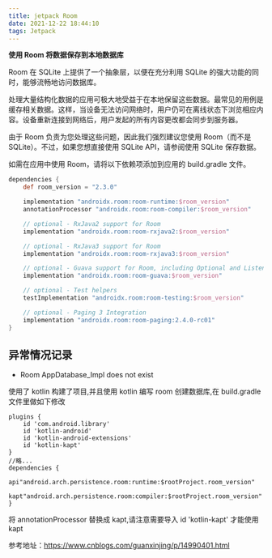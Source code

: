 ```yaml
---
title: jetpack Room
date: 2021-12-22 18:44:10
tags: Jetpack
---
```


**使用 Room 将数据保存到本地数据库**

Room 在 SQLite 上提供了一个抽象层，以便在充分利用 SQLite 的强大功能的同时，能够流畅地访问数据库。

处理大量结构化数据的应用可极大地受益于在本地保留这些数据。最常见的用例是缓存相关数据。这样，当设备无法访问网络时，用户仍可在离线状态下浏览相应内容。设备重新连接到网络后，用户发起的所有内容更改都会同步到服务器。

由于 Room 负责为您处理这些问题，因此我们强烈建议您使用 Room（而不是 SQLite）。不过，如果您想直接使用 SQLite API，请参阅使用 SQLite 保存数据。

如需在应用中使用 Room，请将以下依赖项添加到应用的 build.gradle 文件。

```groovy
dependencies {
    def room_version = "2.3.0"

    implementation "androidx.room:room-runtime:$room_version"
    annotationProcessor "androidx.room:room-compiler:$room_version"

    // optional - RxJava2 support for Room
    implementation "androidx.room:room-rxjava2:$room_version"

    // optional - RxJava3 support for Room
    implementation "androidx.room:room-rxjava3:$room_version"

    // optional - Guava support for Room, including Optional and ListenableFuture
    implementation "androidx.room:room-guava:$room_version"

    // optional - Test helpers
    testImplementation "androidx.room:room-testing:$room_version"

    // optional - Paging 3 Integration
    implementation "androidx.room:room-paging:2.4.0-rc01"
}
```

## 异常情况记录

- Room AppDatabase_Impl does not exist

使用了 kotlin 构建了项目,并且使用 kotlin 编写 room 创建数据库,在 build.gradle 文件里做如下修改

```
plugins {
    id 'com.android.library'
    id 'kotlin-android'
    id 'kotlin-android-extensions'
    id 'kotlin-kapt'
}
//略...
dependencies {
    api"android.arch.persistence.room:runtime:$rootProject.room_version"
    kapt"android.arch.persistence.room:compiler:$rootProject.room_version"
}
```

将 annotationProcessor 替换成 kapt,请注意需要导入 id 'kotlin-kapt' 才能使用 kapt

参考地址：https://www.cnblogs.com/guanxinjing/p/14990401.html
